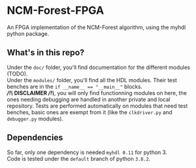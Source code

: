 # NCM-Forest-FPGA
An FPGA implementation of the NCM-Forest algorithm, using the myhdl python package.

## What's in this repo? 
Under the `doc/` folder, you'll find documentation for the different modules (TODO).  
Under the `modules/` folder, you'll find all the HDL modules. Their test benches are in the `if __name__ == "__main__"` blocks.  
**_/!\\_ DISCLAIMER _/!\\_**, you will only find functionning modules on here, the ones needing debugging are handled in another private and local repository.
Tests are performed automatically on modules that need test benches, basic ones are exempt from it (like the `clkdriver.py` and `debugger.py` modules).

## Dependencies
So far, only one dependency is needed `myhdl 0.11` for python 3.  
Code is tested under the `default` branch of python `3.8.2`.  

